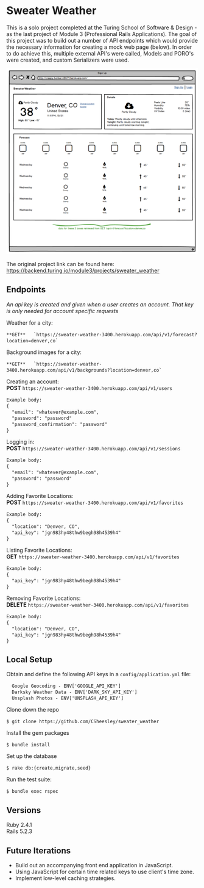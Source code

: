 # Sweater Weather

This is a solo project completed at the Turing School of Software & Design - as the last project of Module 3 (Professional Rails Applications). The goal of this project was to build out a number of API endpoints which would provide the necessary information for creating a mock web page (below). In order to do achieve this, multiple external API's were called, Models and PORO's were created, and custom Serializers were used.

![mock](mock_webpage.png)


The original project link can be found here: https://backend.turing.io/module3/projects/sweater_weather

## Endpoints
*An api key is created and given when a user creates an account. That key is only needed for account specific requests*

Weather for a city:  
  
    **GET**   `https://sweater-weather-3400.herokuapp.com/api/v1/forecast?location=denver,co`

Background images for a city:  

    **GET**   `https://sweater-weather-3400.herokuapp.com/api/v1/backgrounds?location=denver,co`

Creating an account:  
**POST**    `https://sweater-weather-3400.herokuapp.com/api/v1/users`
```
Example body:
{
  "email": "whatever@example.com",
  "password": "password"
  "password_confirmation": "password"
}
```

Logging in:  
**POST**    `https://sweater-weather-3400.herokuapp.com/api/v1/sessions`  
```
Example body:
{
  "email": "whatever@example.com",
  "password": "password"
}
```
Adding Favorite Locations:  
**POST**    `https://sweater-weather-3400.herokuapp.com/api/v1/favorites`
```
Example body:
{
  "location": "Denver, CO",
  "api_key": "jgn983hy48thw9begh98h4539h4"
}
```

Listing Favorite Locations:  
**GET**   `https://sweater-weather-3400.herokuapp.com/api/v1/favorites`
```
Example body:
{
  "api_key": "jgn983hy48thw9begh98h4539h4"
}
```

Removing Favorite Locations:  
**DELETE**    `https://sweater-weather-3400.herokuapp.com/api/v1/favorites`
```
Example body:
{
  "location": "Denver, CO",
  "api_key": "jgn983hy48thw9begh98h4539h4"
}
```

## Local Setup
Obtain and define the following API keys in a `config/application.yml` file:
```
  Google Geocoding - ENV['GOOGLE_API_KEY']
  Darksky Weather Data - ENV['DARK_SKY_API_KEY']
  Unsplash Photos - ENV['UNSPLASH_API_KEY']
```
Clone down the repo
```
$ git clone https://github.com/CSheesley/sweater_weather
```
Install the gem packages
```
$ bundle install
```
Set up the database
```
$ rake db:{create,migrate,seed}
```
Run the test suite:
```
$ bundle exec rspec
```

## Versions
Ruby 2.4.1  
Rails 5.2.3

## Future Iterations
- Build out an accompanying front end application in JavaScript.
- Using JavaScript for certain time related keys to use client's time zone.
- Implement low-level caching strategies.
